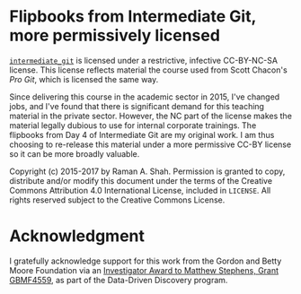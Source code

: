 # Flipbooks from Intermediate Git, more permissively licensed

[`intermediate_git`](https://github.com/ramanshah/intermediate_git) is licensed
under a restrictive, infective CC-BY-NC-SA license. This license reflects
material the course used from Scott Chacon's _Pro Git_, which is licensed the
same way.

Since delivering this course in the academic sector in 2015, I've changed jobs,
and I've found that there is significant demand for this teaching material in
the private sector. However, the NC part of the license makes the material
legally dubious to use for internal corporate trainings. The flipbooks from Day
4 of Intermediate Git are my original work. I am thus choosing to re-release
this material under a more permissive CC-BY license so it can be more broadly
valuable.

Copyright (c) 2015-2017 by Raman A. Shah. Permission is granted to copy,
distribute and/or modify this document under the terms of the Creative Commons
Attribution 4.0 International License, included in `LICENSE`. All rights
reserved subject to the Creative Commons License.

# Acknowledgment

I gratefully acknowledge support for this work from the Gordon and Betty Moore
Foundation via an [Investigator Award to Matthew Stephens, Grant
GBMF4559](https://www.moore.org/grants/list/GBMF4559), as part of the
Data-Driven Discovery program.
